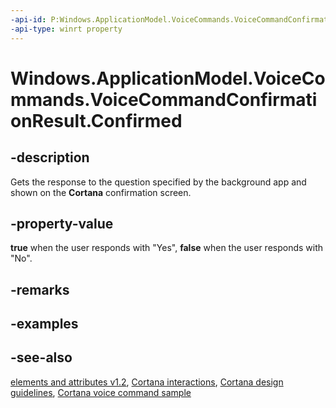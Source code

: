 ```yaml
---
-api-id: P:Windows.ApplicationModel.VoiceCommands.VoiceCommandConfirmationResult.Confirmed
-api-type: winrt property
---
```


<!-- Property syntax
public bool Confirmed { get; }
-->

# Windows.ApplicationModel.VoiceCommands.VoiceCommandConfirmationResult.Confirmed

## -description
Gets the response to the question specified by the background app and shown on the **Cortana** confirmation screen.

## -property-value
**true** when the user responds with "Yes", **false** when the user responds with "No".

## -remarks

## -examples

## -see-also
[ elements and attributes v1.2](https://docs.microsoft.com/uwp/schemas/voicecommands/voice-command-elements-and-attributes-1-2), [Cortana interactions](https://msdn.microsoft.com/library/4c11a7cf-da26-4ca1-a9b9-fe52670101f5), [Cortana design guidelines](https://msdn.microsoft.com/library/a92c084b-9913-4718-9a04-569d51ace55d), [Cortana voice command sample](https://go.microsoft.com/fwlink/p/?LinkID=619899)
